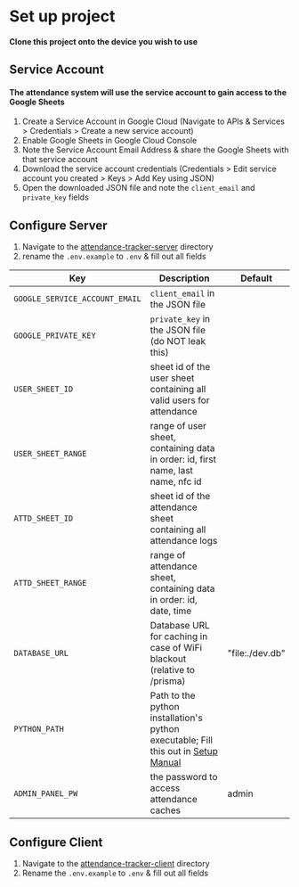 # Set up project

#### Clone this project onto the device you wish to use

## Service Account

#### The attendance system will use the service account to gain access to the Google Sheets

1. Create a Service Account in Google Cloud (Navigate to APIs & Services > Credentials > Create a new service account)
2. Enable Google Sheets in Google Cloud Console
3. Note the Service Account Email Address & share the Google Sheets with that service account
4. Download the service account credentials (Credentials > Edit service account you created > Keys > Add Key using JSON)
5. Open the downloaded JSON file and note the `client_email` and `private_key` fields

## Configure Server

1. Navigate to the [attendance-tracker-server](/attendance-tracker-server/) directory
2. rename the `.env.example` to `.env` & fill out all fields

| Key                            | Description                                                                                             | Default         |
| ------------------------------ | ------------------------------------------------------------------------------------------------------- | --------------- |
| `GOOGLE_SERVICE_ACCOUNT_EMAIL` | `client_email` in the JSON file                                                                         |                 |
| `GOOGLE_PRIVATE_KEY`           | `private_key` in the JSON file (do NOT leak this)                                                       |                 |
| `USER_SHEET_ID`                | sheet id of the user sheet containing all valid users for attendance                                    |                 |
| `USER_SHEET_RANGE`             | range of user sheet, containing data in order: id, first name, last name, nfc id                        |                 |
| `ATTD_SHEET_ID`                | sheet id of the attendance sheet containing all attendance logs                                         |                 |
| `ATTD_SHEET_RANGE`             | range of attendance sheet, containing data in order: id, date, time                                     |                 |
| `DATABASE_URL`                 | Database URL for caching in case of WiFi blackout (relative to /prisma)                                 | "file:./dev.db" |
| `PYTHON_PATH`                  | Path to the python installation's python executable; Fill this out in [Setup Manual](./SETUP-MANUAL.md) |                 |
| `ADMIN_PANEL_PW`               | the password to access attendance caches                                                                | admin           |

## Configure Client

1. Navigate to the [attendance-tracker-client](/attendance-tracker-client/) directory
2. Rename the `.env.example` to `.env` & fill out all fields
